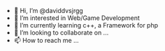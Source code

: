 - 👋 Hi, I’m @daviddvsjrgg
- 👀 I’m interested in Web/Game Development
- 🌱 I’m currently learning c++, a Framework for php
- 💞️ I’m looking to collaborate on ...
- 📫 How to reach me ...

<!---
daviddvsjrgg/daviddvsjrgg is a ✨ special ✨ repository because its `README.md` (this file) appears on your GitHub profile.
You can click the Preview link to take a look at your changes.
--->
